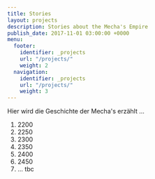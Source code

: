 ```yaml
---
title: Stories
layout: projects
description: Stories about the Mecha's Empire
publish_date: 2017-11-01 03:00:00 +0000
menu:
  footer:
    identifier: _projects
    url: "/projects/"
    weight: 2
  navigation:
    identifier: _projects
    url: "/projects/"
    weight: 3
---
```

Hier wird die Geschichte der Mecha's erzählt ... 

1. 2200
2. 2250
3. 2300
4. 2350
5. 2400
6. 2450
7. ... tbc